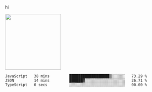 hi

<img height="180em" src="https://github-readme-stats.vercel.app/api?username=AProductiveNerd&show_icons=true&hide_border=true&&count_private=true&include_all_commits=true" />

<!--START_SECTION:waka-->

```text
JavaScript   38 mins         ██████████████████▒░░░░░░   73.29 %
JSON         14 mins         ██████▓░░░░░░░░░░░░░░░░░░   26.71 %
TypeScript   0 secs          ░░░░░░░░░░░░░░░░░░░░░░░░░   00.00 %
```

<!--END_SECTION:waka-->
